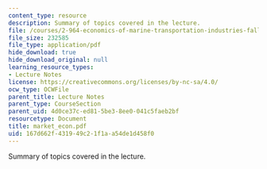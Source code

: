 ```yaml
---
content_type: resource
description: Summary of topics covered in the lecture.
file: /courses/2-964-economics-of-marine-transportation-industries-fall-2006/167d662f431949c21f1aa54de1d458f0_market_econ.pdf
file_size: 232585
file_type: application/pdf
hide_download: true
hide_download_original: null
learning_resource_types:
- Lecture Notes
license: https://creativecommons.org/licenses/by-nc-sa/4.0/
ocw_type: OCWFile
parent_title: Lecture Notes
parent_type: CourseSection
parent_uid: 4d0ce37c-ed81-5be3-8ee0-041c5faeb2bf
resourcetype: Document
title: market_econ.pdf
uid: 167d662f-4319-49c2-1f1a-a54de1d458f0
---
```

Summary of topics covered in the lecture.